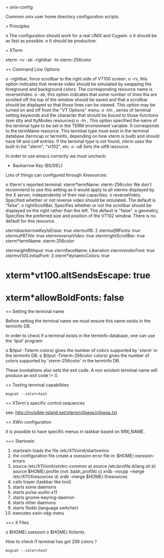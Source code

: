 = unix-config

Common unix user home directory configuration scripts.

= Principles

o The configuration should work for a real UNIX and Cygwin.
o It should be as fast as possible.
o It should be productive.

= XTerm

xterm -rv -sb -rightbar -tn xterm-256color

== Command Line Options

o -rightbar, force scrollbar to the right side of VT100 screen.
o -rv, this option indicates that reverse video should be simulated by swapping
  the foreground and background colors. The corresponding resource name is
  reverseVideo.
o -sb, this option indicates that some number of lines tha are scrolled off the
  top of the window should be saved and that a scrollbar should be displayed so
  that those lines can be viewed. This option may be turned on and off from the
  "VT Options" menu.
o -tm <string>, series of terminal setting keywords and the character that
  should be bound to those functions (see stty and ttyModes resources)
o -tn <terminal-name>, This option specified the name of the terminal type to
  be set in the TERM environment variable. It corresponds to the termName
  resource. This terminal type must exist in the terminal database (termcap or
  terminfo, depending on how xterm is built) and should have li# and co#
  entries. If the terminal type is not found, xterm uses the built-in list
  "xterm", "vt102", etc.
o -u8 Sets the utf8 resource.

In order to use emacs correctly we must uncheck:
- Backarrow Key (BS/DEL)

Lots of things can configured through Xresources:

o Xterm's reported terminal: xterm*termName: xterm-256color  We don't
  recommend to use this setting as it would apply to all xterms displayed by
  the X server, independently of their real capacities.
o reverseVideo, Specified whether or not reverse video should be simulated.
  The default is "false".
o rightScrollBar, Specifies whether or not the scrollbar should be displayed on
  the right rather than the left. The default is "false".
o geometry, Specifies the preferred size and position of the VT102 window.
  There is no default for this resource.

xterm*backarrowKeyIsErase: true
xterm*utf8: 2
xterm*utf8Fonts: true
xterm*utf8Title: true
xterm*reverseVideo: true
xterm*rightScrollBar: true
xterm*termName: xterm-256color

xterm*eightBitInput: true
xterm*faceName: Liberation
xterm*renderFont: true
xterm*vt100.initialFont: 3
xterm*dynamicColors: true

# xterm*vt100.altSendsEscape: true
# xterm*allowBoldFonts: false


== Setting the terminal name

Before setting the terminal name we must ensure this name exists in the
terminfo DB.

In order to check if a terminal exists in the terminfo database, one can use
the 'tput' program:

o $(tput -Txterm colors) gives the number of colors supported by 'xterm' in the
  terminfo DB.
o $(tput -Txterm-256color colors) gives the number of colors supported by
  'xterm-256color' in the terminfo DB.

These invokations also sets the exit code. A non existent terminal name will
produce an exit code != 0.

== Testing terminal capabilities

    msgcat --color=test

== XTerm's specific control sequences

see: http://invisible-island.net/xterm/ctlseqs/ctlseqs.txt


== XWin configuration

It is possible to have specific menus in taskbar based on WM_NAME.

=== Startxwin

  1.  startxwin loads the file /etc/X11/xinit/startxwinrc
  2.  the configuration file create a xsession error file in:
      $HOME/.xsession-errors
  3.  source /etc/X11/xinit/xinitrc-common
    a) source /etc/profile.d/lang.sh
    b) source $HOME/.profile (not .bash_profile)
    c) xrdb -nocpp -merge /etc/X11/Xresources
    d) xrdb -merge $HOME/.Xresources
  4.  calls trayer (taskbar like tool)
  5.  starts some daemons
  6.  starts pulse-audio-x11
  7.  starts gnome-keyring-daemon
  8.  starts other daemons
  9.  starts fbxkb (language switcher)
  10. executes xwin-xdg-menu




=== X Files

  o $HOME/.xsession
  o $HOME/.Xclients
 

How to check if terminal has got 256 colors ?

    msgcat --color=test

 
